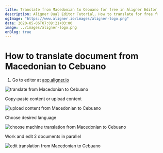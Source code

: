 ```yaml
---
title: Translate from Macedonian to Cebuano for free in Aligner Editor
description: Aligner Dual Editor Tutorial. How to translate for free from Macedonian to Cebuano. Aligner is multilingual document management platform. 
ogImage: "https://www.aligner.io/images/aligner-logo.png"
date: 2020-05-06T07:09:21+03:00
image: ../images/aligner-logo.png
onBlog: true
---
```


# How to translate document from Macedonian to Cebuano

1. Go to editor at [app.aligner.io](https://app.aligner.io "Aligner App web page")

![translate from Macedonian to Cebuano](../aligner-blank-editor.png "translate from Macedonian to Cebuano")

Copy-paste content or upload content

![upload content from Macedonian to Cebuano](../aligner-uploaded-document.png "upload content from Macedonian to Cebuano")

Choose desired language

![choose machine translation from Macedonian to Cebuano](../aligner-language-dropdown.png "choose machine translation from Macedonian to Cebuano")

Work and edit 2 documents in parallel

![edit translation from Macedonian to Cebuano](../aligner-double-sitded-editor.png "edit translation from Macedonian to Cebuano")

